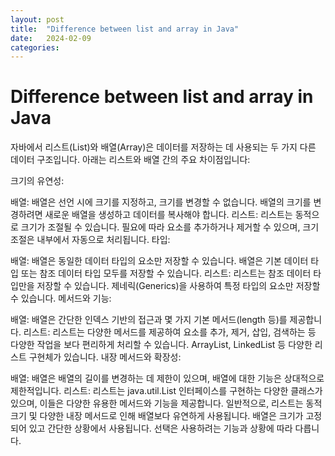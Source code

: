 ```yaml
---
layout: post
title:  "Difference between list and array in Java"
date:   2024-02-09
categories:
---
```


# Difference between list and array in Java
자바에서 리스트(List)와 배열(Array)은 데이터를 저장하는 데 사용되는 두 가지 다른 데이터 구조입니다. 아래는 리스트와 배열 간의 주요 차이점입니다:

크기의 유연성:

배열: 배열은 선언 시에 크기를 지정하고, 크기를 변경할 수 없습니다. 배열의 크기를 변경하려면 새로운 배열을 생성하고 데이터를 복사해야 합니다.
리스트: 리스트는 동적으로 크기가 조절될 수 있습니다. 필요에 따라 요소를 추가하거나 제거할 수 있으며, 크기 조절은 내부에서 자동으로 처리됩니다.
타입:

배열: 배열은 동일한 데이터 타입의 요소만 저장할 수 있습니다. 배열은 기본 데이터 타입 또는 참조 데이터 타입 모두를 저장할 수 있습니다.
리스트: 리스트는 참조 데이터 타입만을 저장할 수 있습니다. 제네릭(Generics)을 사용하여 특정 타입의 요소만 저장할 수 있습니다.
메서드와 기능:

배열: 배열은 간단한 인덱스 기반의 접근과 몇 가지 기본 메서드(length 등)를 제공합니다.
리스트: 리스트는 다양한 메서드를 제공하여 요소를 추가, 제거, 삽입, 검색하는 등 다양한 작업을 보다 편리하게 처리할 수 있습니다. ArrayList, LinkedList 등 다양한 리스트 구현체가 있습니다.
내장 메서드와 확장성:

배열: 배열은 배열의 길이를 변경하는 데 제한이 있으며, 배열에 대한 기능은 상대적으로 제한적입니다.
리스트: 리스트는 java.util.List 인터페이스를 구현하는 다양한 클래스가 있으며, 이들은 다양한 유용한 메서드와 기능을 제공합니다.
일반적으로, 리스트는 동적 크기 및 다양한 내장 메서드로 인해 배열보다 유연하게 사용됩니다. 배열은 크기가 고정되어 있고 간단한 상황에서 사용됩니다. 선택은 사용하려는 기능과 상황에 따라 다릅니다.
